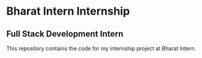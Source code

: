 # Bharat Intern Internship 
## Full Stack Development Intern

This repository contains the code for my internship project at Bharat Intern.

###
